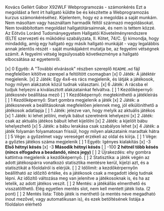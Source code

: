 Kovács Gellért Gábor
X92WLF
Webprogramozás - számonkérés
Ezt a megoldást a fent írt hallgató küldte be és készítette a Webprogramozás kurzus számonkéréséhez.
Kijelentem, hogy ez a megoldás a saját munkám. Nem másoltam vagy használtam harmadik féltől 
származó megoldásokat. Nem továbbítottam megoldást hallgatótársaimnak, és nem is tettem közzé. 
Az Eötvös Loránd Tudományegyetem Hallgatói Követelményrendszere 
(ELTE szervezeti és működési szabályzata, II. Kötet, 74/C. §) kimondja, hogy mindaddig, 
amíg egy hallgató egy másik hallgató munkáját - vagy legalábbis annak jelentős részét - 
saját munkájaként mutatja be, az fegyelmi vétségnek számít. 
A fegyelmi vétség legsúlyosabb következménye a hallgató elbocsátása az egyetemről.


[x] 0 Egyéb: A "További elvárások" részben szereplő `README.md` fájl megfelelően kitöltve szerepel a feltöltött csomagban
[x] 0 Játék: A játéktér megjelenik.
[x] 2 Játék: Egy 4x4-es rács megjelenik, és látják a játékosok, hogy milyen alakzatok közül tudnak választani.
[x] 6 Játék: A rácsba el tudjuk helyezni a kiválasztott alakzatainkat felváltva.
[ ] 1 Kezdőképernyő: játékosnév beállítása mező
[ ] 1 Kezdőképernyő: megtekinthető a játékleírás
[ ] 1 Kezdőképernyő: Start gombra megjelenik a játék
[x] 2 Játék: a játékosnevek a beállításoknak megfelelően jelennek meg, jól elkülöníthető a játékosok adatlapja
[ ] 1 Játék: jelezve van, hogy melyik az aktuális játékos
[x] 1 Játék: ki lehet jelölni, melyik bábut szeretnénk lehelyezni
[x] 2 Játék: csak az aktuális játékos bábuit lehet kijelölni
[x] 2 Játék: a kijelölt bábu lehelyezhető
[x] 5 Játék: a bábu lerakása csak szabályos lehet
[x] 4 Játék: a játék folyamán folyamatosan frissül, hogy milyen alakzataink maradtak hátra
[ ] 5 Vége: a győzelmet vagy vereséget érzékeli az oldal és kiírja.
[ ] 1 Vége: a győztes játékos száma megjelenik
[ ] 1 Egyéb: Igényes kialakítás
[x] -3 **Első hétnyi késés**
[x] -3 **Második hétnyi késés**
[ ] -100 **2 hétnél több késés (nincs elfogadva a beadandó, nincs jegy)**
[ ] 2 Újrakezdés: ehy gombra kattintva megjelenik a kezdőképernyő.
[ ] 2 Statisztika: a játék végén az adott játékospárra vonatkozó statisztika mentésre kerül, kijelzi azt, és a statisztikát a főoldalról is elérjük.
[ ] 2 Időlimit: a kezdőkérpernyőn beállítható az időzítő értéke, és a játékosok csak a megadott ideig tudnak lépni. Az időzítő változása meg van jelenítve a játékosoknak is, és ha az letelik, az adott játékos veszít.
[ ] 2 Mentés: a játékállás elmenthető és visszatölthető. Elég egyetlen mentés slot, nem kell mentett játék lista. (2 pont)
[ ] 2 Mentés lista: Több játék is menthető (a mentés neve megadható inout mezővel, vagy automatikusan is), és ezek betöltésének listája a főoldalon elérhető